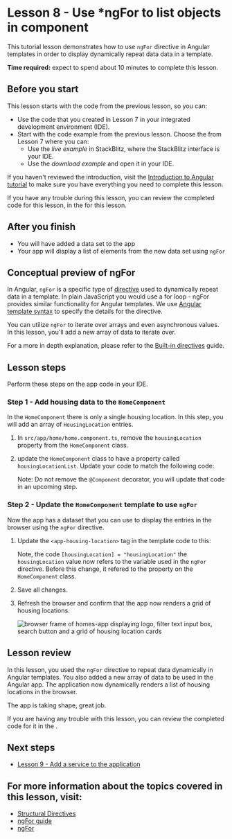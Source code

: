 # Lesson 8 - Use *ngFor to list objects in component
This tutorial lesson demonstrates how to use `ngFor` directive in Angular templates in order to display dynamically repeat data data in a template.

**Time required:** expect to spend about 10 minutes to complete this lesson.

## Before you start

This lesson starts with the code from the previous lesson, so you can:

*   Use the code that you created in Lesson 7 in your integrated development environment (IDE).
*   Start with the code example from the previous lesson. Choose the <live-example name="first-app-lesson-07"></live-example> from Lesson 7 where you can:
    *   Use the *live example* in StackBlitz, where the StackBlitz interface is your IDE.
    *   Use the *download example* and open it in your IDE.

If you haven't reviewed the introduction, visit the [Introduction to Angular tutorial](tutorial/first-app) to make sure you have everything you need to complete this lesson.

If you have any trouble during this lesson, you can review the completed code for this lesson, in the <live-example></live-example> for this lesson.

## After you finish
* You will have added a data set to the app
* Your app will display a list of elements from the new data set using `ngFor`

## Conceptual preview of ngFor
In Angular, `ngFor` is a specific type of [directive](guide/built-in-directives) used to dynamically repeat data in a template. In plain JavaScript you would use a for loop - ngFor provides similar functionality for Angular templates. We use [Angular template syntax](guide/template-syntax) to specify the details for the directive.

You can utilize `ngFor` to iterate over arrays and even asynchronous values. In this lesson, you'll add a new array of data to iterate over.

For a more in depth explanation, please refer to the [Built-in directives](guide/built-in-directives#ngFor) guide.

## Lesson steps

Perform these steps on the app code in your IDE.

### Step 1 - Add housing data to the `HomeComponent`

In the `HomeComponent` there is only a single housing location. In this step, you will add an array of `HousingLocation` entries.

1.  In `src/app/home/home.component.ts`, remove the `housingLocation` property from the `HomeComponent` class.
1.  update the `HomeComponent` class to have a property called `housingLocationList`. Update your code to match the following code:
    <code-example header="Add housingLocationList property" path="first-app-lesson-08/src/app/home/home.component.ts" region="housing-list-entries"></code-example>

    Note: Do not remove the `@Component` decorator, you will update that code in an upcoming step.

### Step 2 - Update the `HomeComponent` template to use `ngFor`
Now the app has a dataset that you can use to display the entries in the browser using the `ngFor` directive. 

1.  Update the `<app-housing-location>` tag in the template code to this:
    <code-example header="Add ngFor to HomeComponent template" path="first-app-lesson-08/src/app/home/home.component.ts" region="add-ngFor"></code-example>

    Note, the code `[housingLocation] = "housingLocation"` the `housingLocation` value now refers to the variable used in the `ngFor` directive. Before this change, it refered to the property on the `HomeComponent` class.

1.  Save all changes.

1.  Refresh the browser and confirm that the app now renders a grid of housing locations.

    <section class="lightbox">
    <img alt="browser frame of homes-app displaying logo, filter text input box, search button and a grid of housing location cards" src="generated/images/guide/faa/homes-app-lesson-08-step-2.png">
    </section>

## Lesson review
In this lesson, you used the `ngFor` directive to repeat data dynamically in Angular templates. You also added a new array of data to be used in the Angular app. The application now dynamically renders a list of housing locations in the browser. 

The app is taking shape, great job.

If you are having any trouble with this lesson, you can review the completed code for it in the <live-example></live-example>.

## Next steps

* [Lesson 9 - Add a service to the application](tutorial/first-app/first-app-lesson-09)

## For more information about the topics covered in this lesson, visit:
* [Structural Directives](/guide/structural-directives)
* [ngFor guide](/guide/built-in-directives#ngFor)
* [ngFor](/api/common/NgFor)